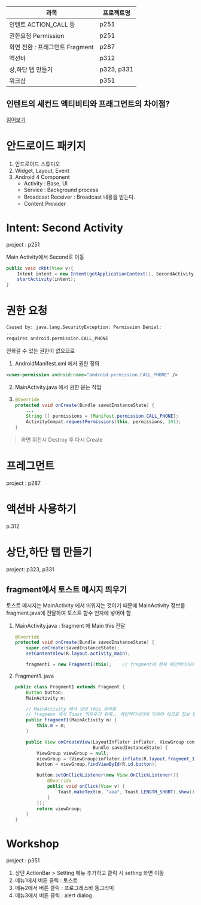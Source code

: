 | 과목                            | 프로젝트명 |
| ------------------------------- | ---------- |
| 인텐트 ACTION_CALL 등           | p251       |
| 권한요청 Permission             | p251       |
| 화면 전환 : 프래그먼트 Fragment | p287       |
| 액션바                          | p312       |
| 상,하단 탭 만들기               | p323, p331 |
| 워크샵                          | p351       |



## 인텐트의 세컨드 액티비티와 프래그먼트의 차이점?

[읽어보기](https://ksb0511.tistory.com/entry/Fragment%EC%97%90%EC%84%9C-Activity%EB%A1%9C-%ED%99%94%EB%A9%B4%EC%A0%84%ED%99%98)

# 안드로이드 패키지 

1. 안드로이드 스튜디오
2. Widget, Layout, Event
3. Android 4 Component
   - Activity : Base, UI
   - Service : Background process
   - Broadcast Receiver : Broadcast 내용을 받는다. 
   - Content Provider

# Intent: Second Activity

project : p251

Main Activity에서 Second로 이동

```java
public void ckbt(View v){
    Intent intent = new Intent(getApplicationContext(), SecondActivity.class);
    startActivity(intent);
}
```

# 권한 요청

```bash
Caused by: java.lang.SecurityException: Permission Denial:
...
requires android.permission.CALL_PHONE
```

전화걸 수 있는 권한이 없으므로 

1. AndroidManifest.xml 에서 권한 정의

```xml
<uses-permission android:name="android.permission.CALL_PHONE" />
```

2. MainActivity.java 에서 권한 묻는 작업

3. ```java
   @Override
   protected void onCreate(Bundle savedInstanceState) {
       ...
       String [] permissions = {Manifest.permission.CALL_PHONE};
       ActivityCompat.requestPermissions(this, permissions, 101);
   }
   ```

> 화면 회전시 Destroy 후 다시 Create

# 프레그먼트

project : p287

# 액션바 사용하기

p.312

# 상단,하단 탭 만들기

project: p323, p331

## fragment에서 토스트 메시지 띄우기

토스트 메시지는 MainActivity 에서 띄워지는 것이기 때문에 MainActivity 정보를 fragment.java에 전달하여 토스트 함수 인자에 넣어야 함

1. MainActivity.java : fragment 에 Main this 전달

   ```java
   @Override
   protected void onCreate(Bundle savedInstanceState) {
       super.onCreate(savedInstanceState);
       setContentView(R.layout.activity_main);
   
       fragment1 = new Fragment1(this);    // fragment에 현재 메인액티비티 전달
   ```

2. Fragment1. java

   ```java
   public class Fragment1 extends Fragment {
       Button button;
       MainActivity m;
   
       // MainActivity 에서 보낸 this 받아옴
       // fragment 에서 Toast 띄우우기 위해.. 메인액티비티에 띄워야 하므로 정보 받아와 토스트 던질때 m 입력
       public Fragment1(MainActivity m) {
           this.m = m;
       }
   
       public View onCreateView(LayoutInflater inflater, ViewGroup container,
                                Bundle savedInstanceState) {
           ViewGroup viewGroup = null;
           viewGroup = (ViewGroup)inflater.inflate(R.layout.fragment_1,container,false);
           button = viewGroup.findViewById(R.id.button);
   
           button.setOnClickListener(new View.OnClickListener(){
               @Override
               public void onClick(View v) {
                   Toast.makeText(m, "aaa", Toast.LENGTH_SHORT).show();
               }
           });
           return viewGroup;
       }
   }
   ```

# Workshop

project : p351

1. 상단 ActionBar > Setting 메뉴 추가하고 클릭 시 setting 화면 이동
2. 메뉴1에서 버튼 클릭 : 토스트
3. 메뉴2에서 버튼 클릭 : 프로그레스바 동그라미
4. 메뉴3에서 버튼 클릭 : alert dialog

